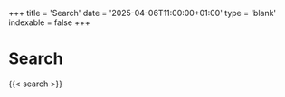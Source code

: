 +++
title = 'Search'
date = '2025-04-06T11:00:00+01:00'
type = 'blank'
indexable = false
+++

# Search

{{< search >}}
